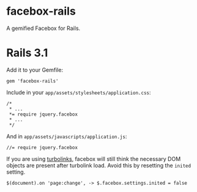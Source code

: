 # facebox-rails

A gemified Facebox for Rails.

# Rails 3.1

Add it to your Gemfile:

    gem 'facebox-rails'

Include in your `app/assets/stylesheets/application.css`:

    /*
     * ...
     *= require jquery.facebox
     * ...
     */

And in `app/assets/javascripts/application.js`:

    //= require jquery.facebox

If you are using [turbolinks](https://github.com/rails/turbolinks), facebox will still think the necessary DOM objects are present after turbolink load. Avoid this by resetting the `inited` setting. 

    $(document).on 'page:change', -> $.facebox.settings.inited = false
